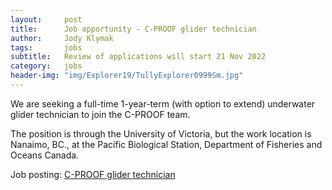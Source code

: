 ```yaml
---
layout:     post
title:      Job opportunity - C-PROOF glider technician
author:     Jody Klymak
tags: 		jobs
subtitle:   Review of applications will start 21 Nov 2022
category:   jobs
header-img: "img/Explorer19/TullyExplorer0999Sm.jpg"
---
```

<!-- Start Writing Below in Markdown -->

We are seeking a full-time 1-year-term (with option to extend) underwater glider technician to join the C-PROOF team.

The position is through the University of Victoria, but the work location is Nanaimo, BC., at the Pacific Biological Station, Department of Fisheries and Oceans Canada.

Job posting: [C-PROOF glider technician](../img/C-PROOFGliderTechnician.pdf)

